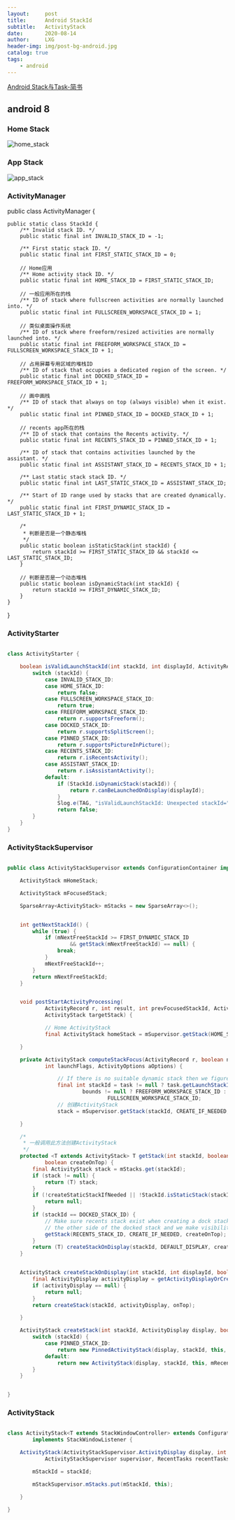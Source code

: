 ```yaml
---
layout:     post
title:      Android StackId
subtitle:   ActivityStack
date:       2020-08-14
author:     LXG
header-img: img/post-bg-android.jpg
catalog: true
tags:
    - android
---
```


[Android Stack与Task-简书](https://www.jianshu.com/p/82f3af2135a8)

## android 8

### Home Stack

![home_stack](/images/ams/home_stack.webp)

### App Stack

![app_stack](/images/ams/app_stack.webp)

### ActivityManager

public class ActivityManager {

    public static class StackId {
        /** Invalid stack ID. */
        public static final int INVALID_STACK_ID = -1;

        /** First static stack ID. */
        public static final int FIRST_STATIC_STACK_ID = 0;

        // Home应用
        /** Home activity stack ID. */
        public static final int HOME_STACK_ID = FIRST_STATIC_STACK_ID;

        // 一般应用所在的栈
        /** ID of stack where fullscreen activities are normally launched into. */
        public static final int FULLSCREEN_WORKSPACE_STACK_ID = 1;

        // 类似桌面操作系统
        /** ID of stack where freeform/resized activities are normally launched into. */
        public static final int FREEFORM_WORKSPACE_STACK_ID = FULLSCREEN_WORKSPACE_STACK_ID + 1;

        // 占用屏幕专用区域的堆栈ID
        /** ID of stack that occupies a dedicated region of the screen. */
        public static final int DOCKED_STACK_ID = FREEFORM_WORKSPACE_STACK_ID + 1;

        // 画中画栈
        /** ID of stack that always on top (always visible) when it exist. */
        public static final int PINNED_STACK_ID = DOCKED_STACK_ID + 1;

        // recents app所在的栈
        /** ID of stack that contains the Recents activity. */
        public static final int RECENTS_STACK_ID = PINNED_STACK_ID + 1;

        /** ID of stack that contains activities launched by the assistant. */
        public static final int ASSISTANT_STACK_ID = RECENTS_STACK_ID + 1;

        /** Last static stack stack ID. */
        public static final int LAST_STATIC_STACK_ID = ASSISTANT_STACK_ID;

        /** Start of ID range used by stacks that are created dynamically. */
        public static final int FIRST_DYNAMIC_STACK_ID = LAST_STATIC_STACK_ID + 1;

        /*
         * 判断是否是一个静态堆栈
         */
        public static boolean isStaticStack(int stackId) {
            return stackId >= FIRST_STATIC_STACK_ID && stackId <= LAST_STATIC_STACK_ID;
        }

        // 判断是否是一个动态堆栈
        public static boolean isDynamicStack(int stackId) {
            return stackId >= FIRST_DYNAMIC_STACK_ID;
        }
    }
}

### ActivityStarter

```java

class ActivityStarter {

    boolean isValidLaunchStackId(int stackId, int displayId, ActivityRecord r) {
        switch (stackId) {
            case INVALID_STACK_ID:
            case HOME_STACK_ID:
                return false;
            case FULLSCREEN_WORKSPACE_STACK_ID:
                return true;
            case FREEFORM_WORKSPACE_STACK_ID:
                return r.supportsFreeform();
            case DOCKED_STACK_ID:
                return r.supportsSplitScreen();
            case PINNED_STACK_ID:
                return r.supportsPictureInPicture();
            case RECENTS_STACK_ID:
                return r.isRecentsActivity();
            case ASSISTANT_STACK_ID:
                return r.isAssistantActivity();
            default:
                if (StackId.isDynamicStack(stackId)) {
                    return r.canBeLaunchedOnDisplay(displayId);
                }
                Slog.e(TAG, "isValidLaunchStackId: Unexpected stackId=" + stackId);
                return false;
        }
    }
}

```


### ActivityStackSupervisor

```java

public class ActivityStackSupervisor extends ConfigurationContainer implements DisplayListener {

    ActivityStack mHomeStack;

    ActivityStack mFocusedStack;

    SparseArray<ActivityStack> mStacks = new SparseArray<>();


    int getNextStackId() {
        while (true) {
            if (mNextFreeStackId >= FIRST_DYNAMIC_STACK_ID
                    && getStack(mNextFreeStackId) == null) {
                break;
            }
            mNextFreeStackId++;
        }
        return mNextFreeStackId;
    }


    void postStartActivityProcessing(
            ActivityRecord r, int result, int prevFocusedStackId, ActivityRecord sourceRecord,
            ActivityStack targetStack) {

            // Home ActivityStack
            final ActivityStack homeStack = mSupervisor.getStack(HOME_STACK_ID);

    }

    private ActivityStack computeStackFocus(ActivityRecord r, boolean newTask, Rect bounds,
            int launchFlags, ActivityOptions aOptions) {

                // If there is no suitable dynamic stack then we figure out which static stack to use.
                final int stackId = task != null ? task.getLaunchStackId() :
                        bounds != null ? FREEFORM_WORKSPACE_STACK_ID :       // FreeForm ActivityStack
                                FULLSCREEN_WORKSPACE_STACK_ID;               // 普通ActivityStack
                // 创建ActivityStack
                stack = mSupervisor.getStack(stackId, CREATE_IF_NEEDED, ON_TOP);

    }

    /*
     * 一般调用此方法创建ActivityStack
     */
    protected <T extends ActivityStack> T getStack(int stackId, boolean createStaticStackIfNeeded,
            boolean createOnTop) {
        final ActivityStack stack = mStacks.get(stackId);
        if (stack != null) {
            return (T) stack;
        }
        if (!createStaticStackIfNeeded || !StackId.isStaticStack(stackId)) {
            return null;
        }
        if (stackId == DOCKED_STACK_ID) {
            // Make sure recents stack exist when creating a dock stack as it normally need to be on
            // the other side of the docked stack and we make visibility decisions based on that.
            getStack(RECENTS_STACK_ID, CREATE_IF_NEEDED, createOnTop);
        }
        return (T) createStackOnDisplay(stackId, DEFAULT_DISPLAY, createOnTop);
    }


    ActivityStack createStackOnDisplay(int stackId, int displayId, boolean onTop) {
        final ActivityDisplay activityDisplay = getActivityDisplayOrCreateLocked(displayId);
        if (activityDisplay == null) {
            return null;
        }
        return createStack(stackId, activityDisplay, onTop);

    }

    ActivityStack createStack(int stackId, ActivityDisplay display, boolean onTop) {
        switch (stackId) {
            case PINNED_STACK_ID:
                return new PinnedActivityStack(display, stackId, this, mRecentTasks, onTop);
            default:
                return new ActivityStack(display, stackId, this, mRecentTasks, onTop);
        }
    }


}

```

### ActivityStack


```java

class ActivityStack<T extends StackWindowController> extends ConfigurationContainer
        implements StackWindowListener {

    ActivityStack(ActivityStackSupervisor.ActivityDisplay display, int stackId,
            ActivityStackSupervisor supervisor, RecentTasks recentTasks, boolean onTop) {

        mStackId = stackId;

        mStackSupervisor.mStacks.put(mStackId, this);

    }

}

```
